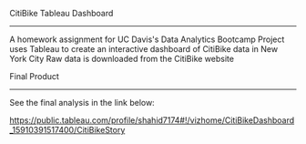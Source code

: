 CitiBike Tableau Dashboard
_________________________________________________________________________________________________________________________________________
A homework assignment for UC Davis's Data Analytics Bootcamp
Project uses Tableau to create an interactive dashboard of CitiBike data in New York City
Raw data is downloaded from the CitiBike website

Final Product
_________________________________________________________________________________________________________________________________________
See the final analysis in the link below:

https://public.tableau.com/profile/shahid7174#!/vizhome/CitiBikeDashboard_15910391517400/CitiBikeStory

